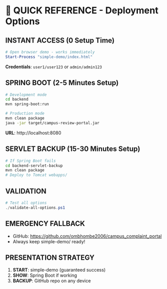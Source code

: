 # 🚀 QUICK REFERENCE - Deployment Options

## INSTANT ACCESS (0 Setup Time)
```powershell
# Open browser demo - works immediately
Start-Process "simple-demo/index.html"
```
**Credentials**: `user1/user123` or `admin/admin123`

## SPRING BOOT (2-5 Minutes Setup)
```bash
# Development mode
cd backend
mvn spring-boot:run

# Production mode
mvn clean package
java -jar target/campus-review-portal.jar
```
**URL**: http://localhost:8080

## SERVLET BACKUP (15-30 Minutes Setup)
```bash
# If Spring Boot fails
cd backend-servlet-backup
mvn clean package
# Deploy to Tomcat webapps/
```

## VALIDATION
```powershell
# Test all options
./validate-all-options.ps1
```

## EMERGENCY FALLBACK
- GitHub: https://github.com/ombhombe2006/campus_complaint_portal
- Always keep simple-demo/ ready!

## PRESENTATION STRATEGY
1. **START**: simple-demo (guaranteed success)
2. **SHOW**: Spring Boot if working
3. **BACKUP**: GitHub repo on any device